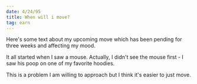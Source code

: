 ```yaml
---
date: 4/24/95
title: When will i move?
tag: earn
---
```


Here's some text about my upcoming move which has been pending for three weeks and affecting my mood.

It all started when I saw a mouse. Actually, I didn't see the mouse first - I saw his poop on one of my favorite hoodies.

This is a problem I am willing to approach but I think it's easier to just move.